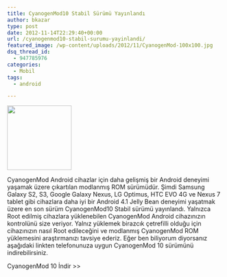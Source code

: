 ```yaml
---
title: CyanogenMod10 Stabil Sürümü Yayınlandı
author: bkazar
type: post
date: 2012-11-14T22:29:40+00:00
url: /cyanogenmod10-stabil-surumu-yayinlandi/
featured_image: /wp-content/uploads/2012/11/CyanogenMod-100x100.jpg
dsq_thread_id:
  - 947785976
categories:
  - Mobil
tags:
  - android

---
```

<img class="alignleft" src="http://cdn.trickyways.com/wp-content/uploads/2012/11/cyanogenmod10.png" alt="" width="150" height="150" />

CyanogenMod Android cihazlar için daha gelişmiş bir Android deneyimi yaşamak üzere çıkartılan modlanmış ROM sürümüdür. Şimdi Samsung Galaxy S2, S3, Google Galaxy Nexus, LG Optimus, HTC EVO 4G ve Nexus 7 tablet gibi cihazlara daha iyi bir Android 4.1 Jelly Bean deneyimi yaşatmak üzere en son sürüm CyanogenMod10 Stabil sürümü yayınlandı. Yalnızca Root edilmiş cihazlara yüklenebilen CyanogenMod Android cihazınızın kontrolünü size veriyor. Yalnız yüklemek birazcık çetrefilli olduğu için cihazınızın nasıl Root edileceğini ve modlanmış CyanogenMod ROM yüklemesini araştırmanızı tavsiye ederiz. Eğer ben biliyorum diyorsanız aşağıdaki linkten telefonunuza uygun CyanogenMod 10 sürümünü indirebilirsiniz.

CyanogenMod 10 İndir >>

&nbsp;
